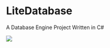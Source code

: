 ﻿# LiteDatabase

A Database Engine Project Written in C#

![](https://cdn.jsdelivr.net/gh/DyingDown/img-host-repo/202509181950059.png)